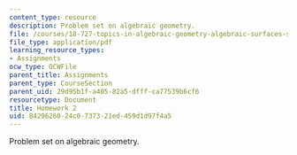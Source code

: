 ```yaml
---
content_type: resource
description: Problem set on algebraic geometry.
file: /courses/18-727-topics-in-algebraic-geometry-algebraic-surfaces-spring-2008/8429626024c0737321ed459d1d97f4a5_hw2.pdf
file_type: application/pdf
learning_resource_types:
- Assignments
ocw_type: OCWFile
parent_title: Assignments
parent_type: CourseSection
parent_uid: 29d95b1f-a405-82a5-dfff-ca77539b6cf6
resourcetype: Document
title: Homework 2
uid: 84296260-24c0-7373-21ed-459d1d97f4a5
---
```

Problem set on algebraic geometry.